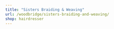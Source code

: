 ```yaml
---
title: "Sisters Braiding & Weaving"
url: /woodbridge/sisters-braiding-and-weaving/
shop: hairdresser
---
```

